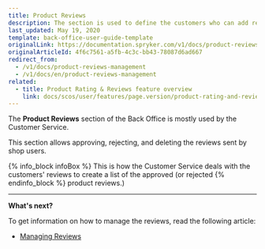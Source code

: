 ```yaml
---
title: Product Reviews
description: The section is used to define the customers who can add reviews and ratings to products, as well as
last_updated: May 19, 2020
template: back-office-user-guide-template
originalLink: https://documentation.spryker.com/v1/docs/product-reviews-management
originalArticleId: 4f6c7561-a5fb-4c3c-bb43-78087d6ad667
redirect_from:
  - /v1/docs/product-reviews-management
  - /v1/docs/en/product-reviews-management
related:
  - title: Product Rating & Reviews feature overview
    link: docs/scos/user/features/page.version/product-rating-and-reviews-feature-overview.html
---
```


The **Product Reviews** section of the Back Office is mostly used by the Customer Service.

This section allows approving, rejecting, and deleting the reviews sent by shop users.

{% info_block infoBox %}
This is how the Customer Service deals with the customers' reviews to create a list of the approved (or rejected
{% endinfo_block %} product reviews.)

------

**What's next?**

To get information on how to manage the reviews, read the following article:

* [Managing Reviews](/docs/scos/user/back-office-user-guides/{{page.version}}/catalog/product-reviews/managing-product-reviews.html)
